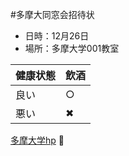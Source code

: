 #多摩大同窓会招待状

* 日時：12月26日
* 場所：多摩大学001教室

健康状態| 飲酒
------------ | -------------
良い | ○
悪い | ✖

[多摩大学hp](http://www.tama.ac.jp/)
:imp:
